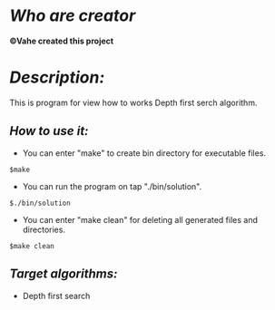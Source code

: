 # _Who are creator_

**©Vahe created this project**

# _Description:_
This is program for view how to works Depth first serch algorithm.

## _How to use it:_

- You can enter "make" to create bin directory for executable files.
```
$make
```

- You can run the program on tap "./bin/solution". 
```
$./bin/solution
```

- You can enter "make clean" for deleting all generated files and directories.
```
$make clean
```

## _Target algorithms:_
* Depth first search
